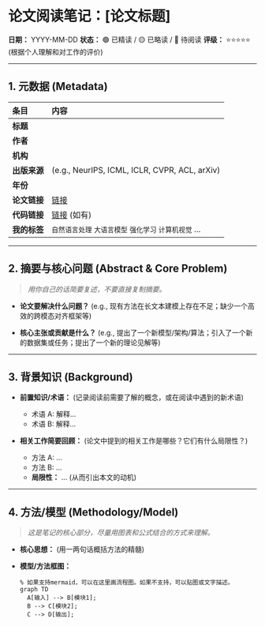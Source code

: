 # 论文阅读笔记：[论文标题]

**日期：** YYYY-MM-DD
**状态：** 🟢 已精读 / 🟡 已略读 / 🔴 待阅读
**评级：** ⭐⭐⭐⭐⭐ (根据个人理解和对工作的评价)

---

## 1. 元数据 (Metadata)

| 条目         | 内容                                                    |
| :----------- | :------------------------------------------------------ |
| **标题**     |                                                         |
| **作者**     |                                                         |
| **机构**     |                                                         |
| **出版来源** | (e.g., NeurIPS, ICML, ICLR, CVPR, ACL, arXiv)           |
| **年份**     |                                                         |
| **论文链接** | [链接]()                                                |
| **代码链接** | [链接]() (如有)                                         |
| **我的标签** | `自然语言处理` `大语言模型` `强化学习` `计算机视觉` ... |

---

## 2. 摘要与核心问题 (Abstract & Core Problem)

> *用你自己的话简要复述，不要直接复制摘要。*

- **论文要解决什么问题？**
  (e.g., 现有方法在长文本建模上存在不足；缺少一个高效的跨模态对齐框架等)

- **核心主张或贡献是什么？**
  (e.g., 提出了一个新模型/架构/算法；引入了一个新的数据集或任务；提出了一个新的理论见解等)

---

## 3. 背景知识 (Background)

- **前置知识/术语：**
  (记录阅读前需要了解的概念，或在阅读中遇到的新术语)
  - 术语 A: 解释...
  - 术语 B: 解释...

- **相关工作简要回顾：**
  (论文中提到的相关工作是哪些？它们有什么局限性？)
  - 方法 A: ...
  - 方法 B: ...
  - **局限性：** ... (从而引出本文的动机)

---

## 4. 方法/模型 (Methodology/Model)

> *这是笔记的核心部分，尽量用图表和公式结合的方式来理解。*

- **核心思想：**
  (用一两句话概括方法的精髓)

- **模型/方法框图：**
  ```mermaid
  % 如果支持mermaid，可以在这里画流程图。如果不支持，可以贴图或文字描述。
  graph TD
    A[输入] --> B[模块1];
    B --> C[模块2];
    C --> D[输出];